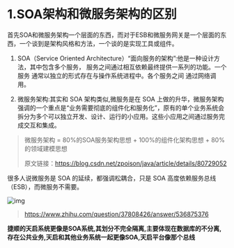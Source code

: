 # **1.SOA架构和微服务架构的区别**

首先SOA和微服务架构一个层面的东西，而对于ESB和微服务网关是一个层面的东西，一个谈到是架构风格和方法，一个谈的是实现工具或组件。

1. SOA（Service Oriented Architecture）“面向服务的架构”:他是一种设计方法，其中包含多个服务， 服务之间通过相互依赖最终提供一系列的功能。一个服务 通常以独立的形式存在与操作系统进程中。各个服务之间 通过网络调用。

2. 微服务架构:其实和 SOA 架构类似,微服务是在 SOA 上做的升华，微服务架构强调的一个重点是“业务需要彻底的组件化和服务化”，原有的单个业务系统会拆分为多个可以独立开发、设计、运行的小应用。这些小应用之间通过服务完成交互和集成。

> 微服务架构 = 80%的SOA服务架构思想 + 100%的组件化架构思想 + 80%的领域建模思想
>
> 原文链接：https://blog.csdn.net/zpoison/java/article/details/80729052

很多人说微服务是 SOA 的延续，都强调松耦合，只是 SOA 高度依赖服务总线（ESB），而微服务不需要。

![img](https://gitee.com/xiaokunji/my-images/raw/master/myMD/20210711173224.jpeg)

> https://www.zhihu.com/question/37808426/answer/536875376

**捷顺的天启系统更像是SOA系统,其划分不完全隔离,主要体现在数据库的不分离,存在公共业务,天启和其他业务系统一起更像SOA,天启平台像那个总线**